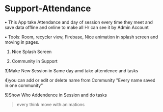 # Support-Attendance
•	This App take Attendance and day of session every time they meet and save data offline and 
online to make all Hr can see it by Admin Account

•	Tools: Room, recycler view, Firebase, Nice animation in splash screen and moving in pages.

1) Nice Splash Screen


2) Community in Support



3)Make New Session in Same day amd take attendence and tasks



4)you can add or edit or delete name from Community "Every name saved in one community"



5)Show Who Addendence in Session and do tasks



>every think move with animations
